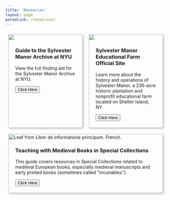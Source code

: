 ```yaml
---
title: 'Resources'
layout: page
permalink: /resources/
---
```

<style>
  .cards {
    display: flex;
    flex-wrap: wrap;
    align-items: stretch;
  }
  .card {
    flex: 2 2 200px;
    margin: 10px;
    border: 1px solid #ccc;
    box-shadow: 2px 2px 6px 0px  rgba(0,0,0,0.3);
  } 
  .card img {
    max-width: 100%;
  }
  .card .text {
    padding: 0 20px 20px;
  }
  .card .text > button {
    background: gray;
    border: 0;
    color: white;
    padding: 10px;
    width: 100%;
    }
</style>

<main class="cards">
<!--Here's where you will add your individual cards. To do this, insert your card contents into the space where the brackets are in the following template, delete the brackets, and uncomment the lines below:-->
  <!--
  <article class="card">
    <img src="[Card 1 Image Address]" alt="[Card 1 Image Alt Text]"
    <div class="text">
      <h3>[Card 1 Title]</h3>
      <p>[Card 1 Description]</p>
      <a href="[Card 1 Link]">
         <button>Click Here</button>
         </a>
    </div>
  </article>
  -->
  
  <article class="card">
    <img src="http://jsamixdesign.com/wp-content/uploads/2015/05/02-NYU-Bobst-Library-1.jpg">
    <div class="text">
      <h3>Guide to the Sylvester Manor Archive at NYU</h3>
      <p>View the full finding aid for the Sylvester Manor Archive at NYU.</p>
      <a href="https://findingaids.library.nyu.edu/fales/mss_208/" class='card-link'>
         <button>Click Here</button>
         </a>
    </div>
  </article>
  <article class="card">
      <img src="https://www.sylvestermanor.org/wp-content/uploads/2023/10/whoweare.png">
      <div class="text">
      <h3>Sylvester Manor Educational Farm Official Site</h3>
      <p>Learn more about the history and operations of Sylvester Manor, a 236-acre historic plantation and nonprofit educational farm located on Shelter Island, NY.</p>
      <a href="https://www.sylvestermanor.org/" class='card-link'>
         <button>Click Here</button>
         </a>
    </div>
  </article>
  <article class="card">
    <img src="https://library.missouri.edu/specialcollections/files/square_thumbnails/09e1fb16d3a9e5af60b1cbddee9fdc2d.jpg" alt="Leaf from Liber de informatione principum. French.">
     <div class="text">
      <h3>Teaching with Medieval Books in Special Collections</h3>
      <p>This guide covers resources in Special Collections related to medieval European books, especially medieval manuscripts and early printed books (sometimes called "incunables").</p>
      <a href="https://libraryguides.missouri.edu/c.php?g=1043247&p=7567529" class='card-link'>
         <button>Click Here</button>
         </a>
     </div>
  </article>
</main>

